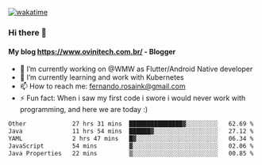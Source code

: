 [![wakatime](https://wakatime.com/badge/user/d5892087-17e6-46ab-8384-91a71a9b88d8.svg)](https://wakatime.com/@d5892087-17e6-46ab-8384-91a71a9b88d8)
### Hi there 👋

#### My blog https://www.ovinitech.com.br/ - Blogger

- 🔭 I’m currently working on @WMW as Flutter/Android Native developer
- 🌱 I’m currently learning and work with Kubernetes
- 📫 How to reach me: fernando.rosaink@gmail.com 
- ⚡ Fun fact: When i saw my first code i swore i would never work with programming, and here we are today :)

<!--START_SECTION:waka-->

```txt
Other             27 hrs 31 mins  ███████████████▓░░░░░░░░░   62.69 %
Java              11 hrs 54 mins  ██████▓░░░░░░░░░░░░░░░░░░   27.12 %
YAML              2 hrs 47 mins   █▓░░░░░░░░░░░░░░░░░░░░░░░   06.34 %
JavaScript        54 mins         ▓░░░░░░░░░░░░░░░░░░░░░░░░   02.06 %
Java Properties   22 mins         ▒░░░░░░░░░░░░░░░░░░░░░░░░   00.85 %
```

<!--END_SECTION:waka-->
